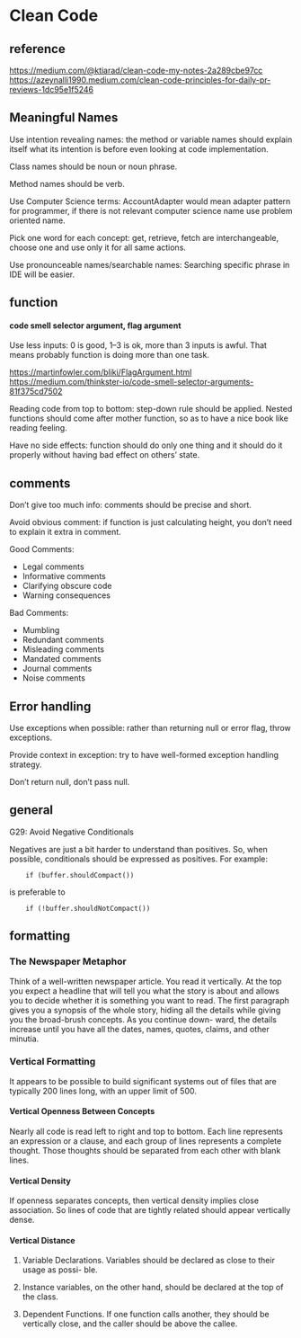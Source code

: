 # Clean Code

## reference

https://medium.com/@ktiarad/clean-code-my-notes-2a289cbe97cc  
https://azeynalli1990.medium.com/clean-code-principles-for-daily-pr-reviews-1dc95e1f5246  

## Meaningful Names

Use intention revealing names: the method or variable names should explain itself what its intention is before even looking at code implementation.

Class names should be noun or noun phrase.

Method names should be verb.

Use Computer Science terms: AccountAdapter would mean adapter pattern for programmer, if there is not relevant computer science name use problem oriented name.

Pick one word for each concept: get, retrieve, fetch are interchangeable, choose one and use only it for all same actions.

Use pronounceable names/searchable names: Searching specific phrase in IDE will be easier.

## function

#### code smell selector argument, flag argument 

Use less inputs: 0 is good, 1–3 is ok, more than 3 inputs is awful. That means probably function is doing more than one task.

https://martinfowler.com/bliki/FlagArgument.html  
https://medium.com/thinkster-io/code-smell-selector-arguments-81f375cd7502  

Reading code from top to bottom: step-down rule should be applied. Nested functions should come after mother function, so as to have a nice book like reading feeling.

Have no side effects: function should do only one thing and it should do it properly without having bad effect on others’ state.

## comments

Don’t give too much info: comments should be precise and short.

Avoid obvious comment: if function is just calculating height, you don’t need to explain it extra in comment.

Good Comments:

- Legal comments
- Informative comments
- Clarifying obscure code
- Warning consequences

Bad Comments:

- Mumbling
- Redundant comments
- Misleading comments
- Mandated comments
- Journal comments
- Noise comments

## Error handling

Use exceptions when possible: rather than returning null or error flag, throw exceptions.

Provide context in exception: try to have well-formed exception handling strategy.

Don’t return null, don’t pass null.

## general

G29: Avoid Negative Conditionals

Negatives are just a bit harder to understand than positives. So, when possible, conditionals should be expressed as positives. For example:

        if (buffer.shouldCompact())
is preferable to

        if (!buffer.shouldNotCompact())

## formatting 

### The Newspaper Metaphor

Think of a well-written newspaper article. You read it vertically. At the top you expect a headline that will tell you what the story is about and allows you to decide whether it is something you want to read. The first paragraph gives you a synopsis of the whole story, hiding all the details while giving you the broad-brush concepts. As you continue down- ward, the details increase until you have all the dates, names, quotes, claims, and other minutia.

### Vertical Formatting

It appears to be possible to build significant systems out of files that are typically 200 lines long, with an upper limit of 500. 

#### Vertical Openness Between Concepts

Nearly all code is read left to right and top to bottom. Each line represents an expression or a clause, and each group of lines represents a complete thought. Those thoughts should be separated from each other with blank lines.

#### Vertical Density
If openness separates concepts, then vertical density implies close association. So lines of code that are tightly related should appear vertically dense.

#### Vertical Distance

1. Variable Declarations. Variables should be declared as close to their usage as possi- ble.

2. Instance variables, on the other hand, should be declared at the top of the class. 

3. Dependent Functions. If one function calls another, they should be vertically close, and the caller should be above the callee.


